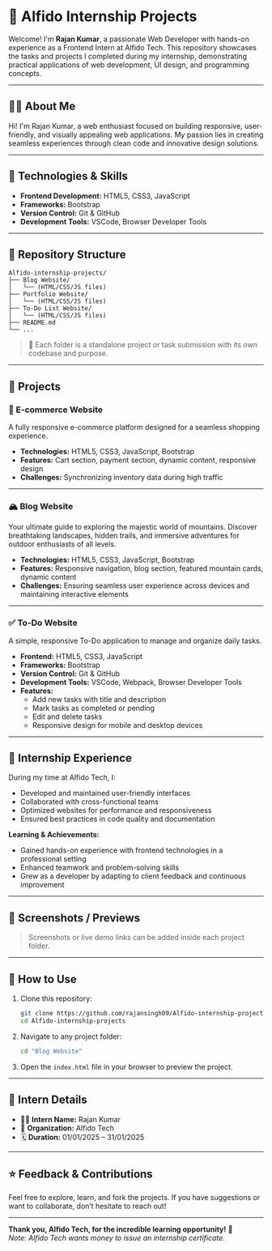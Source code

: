 # 🧠 Alfido Internship Projects

Welcome! I'm **Rajan Kumar**, a passionate Web Developer with hands-on experience as a Frontend Intern at Alfido Tech. This repository showcases the tasks and projects I completed during my internship, demonstrating practical applications of web development, UI design, and programming concepts.

---

## 🙋‍♂️ About Me

Hi! I'm Rajan Kumar, a web enthusiast focused on building responsive, user-friendly, and visually appealing web applications. My passion lies in creating seamless experiences through clean code and innovative design solutions.

---

## 🚀 Technologies & Skills

- **Frontend Development:** HTML5, CSS3, JavaScript
- **Frameworks:** Bootstrap
- **Version Control:** Git & GitHub
- **Development Tools:** VSCode, Browser Developer Tools

---

## 📂 Repository Structure

```plaintext
Alfido-internship-projects/
├── Blog Website/
│   └── (HTML/CSS/JS files)
├── Portfolio Website/
│   └── (HTML/CSS/JS files)
├── To-Do List Website/
│   └── (HTML/CSS/JS files)
├── README.md
└── ...
```

> 📌 Each folder is a standalone project or task submission with its own codebase and purpose.

---

## 📝 Projects

### 🛒 E-commerce Website

A fully responsive e-commerce platform designed for a seamless shopping experience.

- **Technologies:** HTML5, CSS3, JavaScript, Bootstrap
- **Features:** Cart section, payment section, dynamic content, responsive design
- **Challenges:** Synchronizing inventory data during high traffic

---

### 🏔️ Blog Website

Your ultimate guide to exploring the majestic world of mountains. Discover breathtaking landscapes, hidden trails, and immersive adventures for outdoor enthusiasts of all levels.

- **Technologies:** HTML5, CSS3, JavaScript, Bootstrap
- **Features:** Responsive navigation, blog section, featured mountain cards, dynamic content
- **Challenges:** Ensuring seamless user experience across devices and maintaining interactive elements

---

### ✅ To-Do Website

A simple, responsive To-Do application to manage and organize daily tasks.

- **Frontend:** HTML5, CSS3, JavaScript
- **Frameworks:** Bootstrap
- **Version Control:** Git & GitHub
- **Development Tools:** VSCode, Webpack, Browser Developer Tools
- **Features:**
  - Add new tasks with title and description
  - Mark tasks as completed or pending
  - Edit and delete tasks
  - Responsive design for mobile and desktop devices

---

## 🏢 Internship Experience

During my time at Alfido Tech, I:
- Developed and maintained user-friendly interfaces
- Collaborated with cross-functional teams
- Optimized websites for performance and responsiveness
- Ensured best practices in code quality and documentation

**Learning & Achievements:**
- Gained hands-on experience with frontend technologies in a professional setting
- Enhanced teamwork and problem-solving skills
- Grew as a developer by adapting to client feedback and continuous improvement

---

## 📸 Screenshots / Previews

> Screenshots or live demo links can be added inside each project folder.

---

## 📘 How to Use

1. Clone this repository:

    ```bash
    git clone https://github.com/rajansingh09/Alfido-internship-projects.git
    cd Alfido-internship-projects
    ```

2. Navigate to any project folder:

    ```bash
    cd "Blog Website"
    ```

3. Open the `index.html` file in your browser to preview the project.

---

## 📌 Intern Details

- 👨‍💻 **Intern Name:** Rajan Kumar
- 🏢 **Organization:** Alfido Tech
- 🗓️ **Duration:** 01/01/2025 – 31/01/2025

---

## ⭐️ Feedback & Contributions

Feel free to explore, learn, and fork the projects. If you have suggestions or want to collaborate, don’t hesitate to reach out!

---

**Thank you, Alfido Tech, for the incredible learning opportunity!** 🙏  
*Note: Alfido Tech wants money to issue an internship certificate.*
